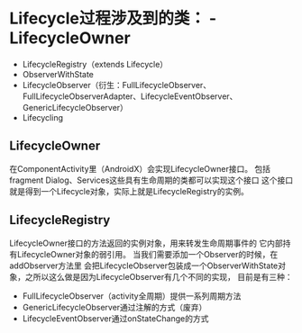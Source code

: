 # Lifecycle过程涉及到的类： - LifecycleOwner
 - LifecycleRegistry（extends Lifecycle）
 - ObserverWithState
 - LifecycleObserver（衍生：FullLifecycleObserver、FullLifecycleObserverAdapter、LifecycleEventObserver、GenericLifecycleObserver）
 - Lifecycling

## LifecycleOwner
在ComponentActivity里（AndroidX）会实现LifecycleOwner接口。
包括fragment Dialog、Services这些具有生命周期的类都可以实现这个接口
这个接口就是得到一个Lifecycle对象，实际上就是LifecycleRegistry的实例。

## LifecycleRegistry
LifecycleOwner接口的方法返回的实例对象，用来转发生命周期事件的
它内部持有LifecycleOwner对象的弱引用。
当我们需要添加一个Observer的时候，在addObserver方法里
会把LifecycleObserver包装成一个ObserverWithState对象，之所以这么做是因为LifecycleObserver有几个不同的实现，
目前是有三种：
 - FullLifecycleObserver（activity全周期）提供一系列周期方法
 - GenericLifecycleObserver通过注解的方式（废弃）
 - LifecycleEventObserver通过onStateChange的方式
